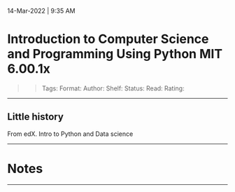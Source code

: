 14-Mar-2022 | 9:35 AM


# Introduction to Computer Science and Programming Using Python MIT 6.00.1x

>>Tags: 
Format: 
Author:
Shelf:
Status:
Read:
Rating:


---

## Little history

From edX. Intro to Python and Data science


---


# Notes 
---
